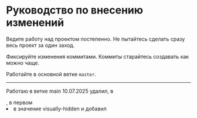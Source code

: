 # Руководство по внесению изменений

Ведите работу над проектом постепенно. Не пытайтесь сделать сразу весь проект за один заход.

Фиксируйте изменения коммитами. Коммиты старайтесь создавать как можно чаще.

Работайте в основной ветке `master`.

---

Работаю в ветке main
10.07.2025 удалил, в <nav class="header__nav header__nav--right" aria-label="Действия">, в первом <li> в <a> значение visually-hidden и добавил <svg aria-hidden="true"><!-- Иконка (например, SVG) --></svg>
